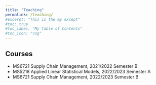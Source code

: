 ```yaml
---
title: "Teaching"
permalink: /teaching/
#excerpt: "This is the my except"
#toc: true
#toc_label: "My Table of Contents"
#toc_icon: "cog"
---
```



## Courses
* MS6721 Supply Chain Management, 2021/2022 Semester B
* MS5218 Applied Linear Statistical Models, 2022/2023 Semester A
* MS6721 Supply Chain Management, 2022/2023 Semester B

